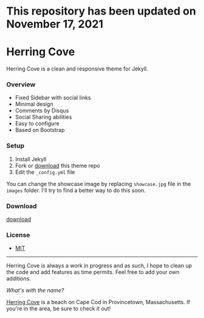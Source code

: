 # This repository has been updated on November 17, 2021

# Herring Cove

Herring Cove is a clean and responsive theme for Jekyll.

### Overview

- Fixed Sidebar with social links
- Minimal design
- Comments by Disqus
- Social Sharing abilities
- Easy to configure
- Based on Bootstrap

### Setup

1. Install Jekyll
2. Fork or [download](https://github.com/arnp/herring-cove/archive/master.zip) this theme repo
3. Edit the `_config.yml` file

You can change the showcase image by replacing `showcase.jpg` file in the `images` folder. I'll try to find a better way to do this soon.

### Download

[download](https://github.com/arnp/herring-cove/archive/master.zip)

### License

- [MIT](http://opensource.org/licenses/MIT)

---

Herring Cove is always a work in progress and as such, I hope to clean up the code and add features as time permits. Feel free to add your own additions.

_What's with the name?_

[Herring Cove](http://www.capecodbeachchair.com/beachguide/index.cfm?page=3&BeachID=5) is a beach on Cape Cod in Provincetown, Massachusetts. If you're in the area, be sure to check it out!
